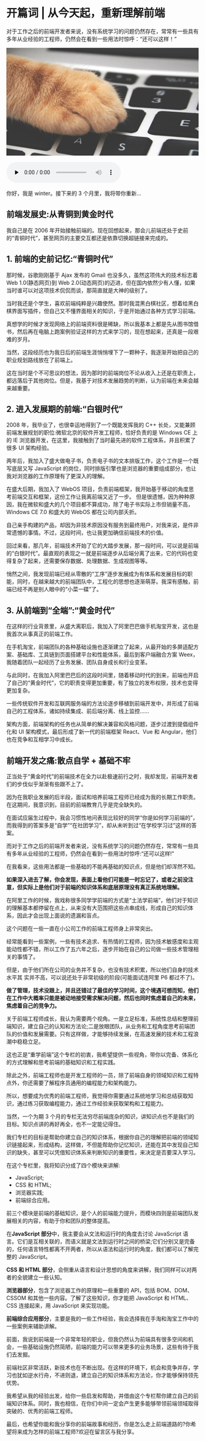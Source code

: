 # 开篇词 | 从今天起，重新理解前端

对于工作之后的前端开发者来说，没有系统学习的问题仍然存在，常常有一些具有多年从业经验的工程师，仍然会在看到一些用法时惊呼：“还可以这样！”

![cover](./img/8807661ef5b82fcb75e8b8f2dbd71ef1.jpg)

<audio id="audio" controls="" preload="none">
    <source id="mp3" src="https://static001.geekbang.org/resource/audio/65/34/652708bf95667b8f4d7c45dc9956ef34.mp3">
</audio>

你好，我是 winter。接下来的 3 个月里，我将带你重新...


<!-- <video id="video" controls="" preload="none" poster="http://om2bks7xs.bkt.clouddn.com/2017-08-26-Markdown-Advance-Video.jpg">
    <source id="mp4" src="http://om2bks7xs.bkt.clouddn.com/2017-08-26-Markdown-Advance-Video.mp4" type="video/mp4">
</video> -->

<!-- <audio id="audio" controls="" preload="none">
    <source id="mp3" src="http://oht4nlntk.bkt.clouddn.com/Music_iP%E8%B5%B5%E9%9C%B2%20-%20%E7%A6%BB%E6%AD%8C%20%28Live%29.mp3">
</audio> -->


## 前端发展史:从青铜到黄金时代

我自己是在 2006 年开始接触前端的。现在回想起来，那会儿前端还处于史前的“青铜时代”，甚至网页的主要交互都还是依靠切换超链接来完成的。

## 1. 前端的史前记忆:“青铜时代”

那时候，谷歌刚刚基于 Ajax 发布的 Gmail 也没多久，虽然这项伟大的技术标志着 Web 1.0(静态网页)到 Web 2.0(动态网页)的迈进，但在国内依然少有人懂，如果当时谁可以对这项技术侃侃而谈，那简直就是大神的级别了。

当时我还是个学生，喜欢前端纯粹是兴趣使然。那时我混黑白棋社区，想着给黑白棋界面写插件，但自己又不懂界面相关的知识，于是开始通过各种方式学习前端。

真想学的时候才发现网络上的前端资料很是稀缺，所以我基本上都是先从图书馆借书，然后再在电脑上跑案例验证这样的方式来学习的，现在想起来，还真是一段艰难的岁月。

当然，这段经历也为我日后的前端生涯悄悄埋下了一颗种子，我逐渐开始把自己的职业规划路线放在了前端上。

这在当时是个不可思议的想法，因为那时的前端岗位不论从收入上还是在职责上，都远落后于其他岗位。但是，我基于对技术发展趋势的判断，认为前端在未来会越来越重要。

## 2. 进入发展期的前端:“白银时代”

2008 年，我毕业了，也很幸运地得到了一个既能发挥我的 C++ 长处，又能兼顾前端发展规划的职位:微软北京的软件开发工程师，恰好负责的是 Windows CE 上的 IE 浏览器开发，在这里，我接触到了当时最先进的软件工程体系，并且积累了很多 UI 架构经验。
 
两年后，我加入了盛大做电子书，负责电子书的文本排版工作，这个工作是一个既写底层又写 JavaScript 的岗位，同时排版引擎也是浏览器的重要组成部分，也让我对浏览器的工作原理有了更深入的理解。

在盛大后期，我加入了 WebOS 项目，负责前端框架，我开始基于移动的角度思考前端交互和框架，这份工作让我离前端又近了一步。
但是很遗憾，因为种种原因，我在微软和盛大的几个项目都不算成功，除了电子书实际上市但销量不高，Windows CE 7.0 和盛大的 WebOS 都在公司内部夭折。

自己亲手构建的产品，却因为非技术原因没有服务到最终用户，对我来说，是件非常遗憾的事情。不过，这段时间，也让我更加确信前端技术的价值。

回过来看，那几年，前端技术开始了它的大踏步发展，那一段时间，可以说是前端的“白银时代”。最直观的表现之一就是前端逐步从后端分离了出来，它的代码也变得复杂了起来，还需要保存数据、处理数据、生成视图等等。

悄然之间，我发现前端已经从零散的“工序”逐步发展成为有体系和发展目标的职能，同时，在越来越大的前端团队中，工程化的思想也逐渐萌芽。我深有感触，前端已经不再是别人眼中的“小菜一碟”了。

## 3. 从前端到“全端”:“黄金时代” 

在这样的行业背景里，从盛大离职后，我加入了阿里巴巴做手机淘宝开发，这也是我首次从事真正的前端工作。

在手机淘宝，前端团队的各种基础设施也逐渐建立了起来，从最开始的多屏适配方案、基础库、工具链到页面搭建平台和性能体系，最后到客户端融合方案 Weex，我随着团队一起经历了业务发展、团队自身成长和行业变革。

与此同时，在我加入阿里巴巴后的这段时间里，随着移动时代的到来，前端也开启了自己的“黄金时代”，它的职责变得更加重要，有了独立的发布权限，技术也变得更加复杂。

一些传统软件开发和互联网服务端的方法论逐步移植到前端开发中，并形成了前端自己的工程体系，诸如持续集成、前后端分离、线上监控......

架构方面，前端架构的任务也从简单的解决兼容和风格问题，逐步过渡到提倡组件化和 UI 架构模式，最后形成了新一代的前端框架 React、Vue 和 Angular，他们也在竞争和互相学习中成长。

## 前端开发之痛:散点自学 + 基础不牢

正当处于“黄金时代”的前端技术在全力以赴极速前行之时，我却发现，前端开发者们的步伐似乎渐渐有些跟不上了。

因为在我职业发展的后半段，面试和培养前端工程师已经成为我的长期工作职责。在这期间，我意识到，目前的前端教育几乎是完全缺失的。

在面试应届生过程中，我会习惯性地问表现比较好的同学“你是如何学习前端的”，而我得到的答案多是“自学”“在社团学习”，却从未听到过“在学校学习过”这样的答案。

而对于工作之后的前端开发者来说，没有系统学习的问题仍然存在，常常有一些具有多年从业经验的工程师，仍然会在看到一些用法时惊呼:“还可以这样!”

在我看来，这些用法都是一些基础的不能再基础的知识点，但是他们却浑然不知。
 
**如果深入进去了解，你会发现，表面上看他们可能是一时忘记了，或者之前没注意，但实际上是他们对于前端的知识体系和底层原理没有真正系统地理解。**

在阿里工作的时候，我戏称很多同学学前端的方式是“土法学前端”，他们对于知识的理解基本都停留在点上，从来没有大范围把这些点串成线，形成自己的知识体系，因此才会出现上面说的遗漏和盲点。

这个问题在一些一直在小公司工作的前端工程师身上非常突出。

经常能看到一些案例，一些有技术追求、有热情的工程师，因为技术敏感度和主观能动性都不错，所以工作了五六年之后，逐步开始在自己的公司做一些技术管理相关的事情了。

但是，由于他们所在公司的业务并不复杂，也没有技术积累，所以他们自身的技术水平其 实并不高，可以说还处于非常初级的阶段(可能面试连阿里 P6 都过不了)。

**做了管理，技术没跟上，并且还错过了最佳的学习时间，这个境遇可想而知，他们在工作中大概率只能是被动地接受需求解决问题，然后也同时焦虑着自己的未来，焦虑着自己的竞争力。**

关于前端工程师成长，我认为需要两个视角。一是立足标准，系统性总结和整理前端知识，建立自己的认知和方法论;二是放眼团队，从业务和工程角度思考前端团队的价值和发展需要。只有这样做，才能够持续发展，在高速发展的技术和工程浪潮中稳稳立足。

这也正是“重学前端”这个专栏的初衷，我希望提供一些视角，带你以完备、体系化的方式理解和思考前端的基础知识和工程实践。

除此之外，前端工程师也是开发工程师的一员，除了前端自身的领域知识和工程特点外，你还需要了解程序员通用的编程能力和架构能力。

所以，想要成为优秀的前端工程师，我觉得你需要通过系统地学习和总结获取知识，通过练习获取编程能力，通过工作经验来获取架构和工程能力。

当然，一个为期 3 个月的专栏无法穷尽前端庞杂的知识，讲知识点也不是我们的目标。知识点讲的再好再全，也不一定能记得住。

我们专栏的目标是帮助你建立自己的知识体系，根据你自己的理解把前端的领域知识链接起来，形成结构，这样做，不但能帮助你记忆知识，还能在其中发现自己知识的缺失，甚至可以凭借知识体系来判断知识的重要性，来决定是否要深入学习。

在这个专栏里，我将知识分成了四个模块来讲解:
- JavaScript; 
- CSS 和 HTML; 
- 浏览器实践; 
- 前端综合应用。

前三个模块是前端的基础知识，是个人的前端能力提升，而模块四则是前端团队发展相关的内容，有助于你和团队的整体提高。

在**JavaScript 部分**中，我主要会从文法和运行时的角度去讨论 JavaScript 语言。它们是互相关联的，而语义就是文法到运行时之间的桥梁;它们分别又是完备的，任何语言特性都离不开两者，所以从语法和运行时的角度，我们都可以了解完整的 JavaScript。

**CSS 和 HTML 部分**，会侧重从语言和设计思想的角度来讲解，我们同样可以对两者的全貌建立一些认知。

**浏览器部分**，包含了浏览器工作的原理和一些重要的 API，包括 BOM、DOM、CSSOM 和其他一些内容。了解了这些知识，你才能把 JavaScript 和 HTML、CSS 连接起来，用 JavaScript 来实现功能。

**前端综合应用部分**，主要是我的一些工作经验，我会选择我在手淘和淘宝工作中的一些案例来辅助讲解。

前面，我说到前端是一个非常年轻的职业，但我仍然认为前端具有很多空间和机会，一些基础设施仍然简陋，前端的能力可以带来更多的业务场景，这些有待于我们去发掘。

前端社区非常活跃，新技术也在不断出现。在这样的环境下，机会和竞争并存，学习也犹如逆水行舟，不进则退，建立自己的知识体系和方法论，你才能够保持领先优势。
    
我希望从我的经验出发，给你一些启发和帮助，并借由这个专栏帮你建立自己的前端知识体系。同时，我也相信，在你们中间一定会产生更多能够带领前端领域取得突破的、优秀的前端工程师。

最后，也希望你能和我分享你的前端故事和经历，你是怎么走上前端道路的?你希望将来成为怎样的前端工程师?欢迎在留言区与我分享。
